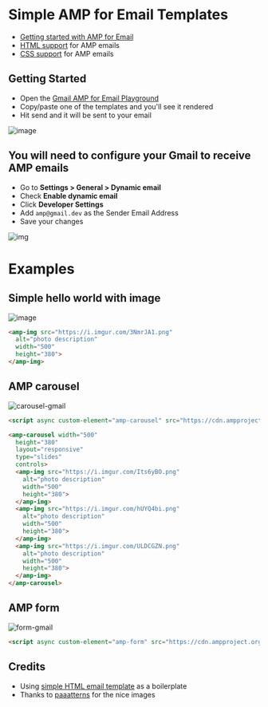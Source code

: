 # Simple AMP for Email Templates

* [Getting started with AMP for Email](https://htmlemail.io/blog/getting-started-amp-for-email)
* [HTML support](https://github.com/ampproject/amphtml/blob/master/spec/email/amp-email-html.md) for AMP emails
* [CSS support](https://github.com/ampproject/amphtml/blob/master/spec/email/amp-email-css.md) for AMP emails

## Getting Started

* Open the [Gmail AMP for Email Playground](https://amp.gmail.dev/playground/)
* Copy/paste one of the templates and you'll see it rendered
* Hit send and it will be sent to your email

![image](https://user-images.githubusercontent.com/15963/61768315-f5fc4e80-ad9b-11e9-969f-9df4208bacb0.png)

## You will need to configure your Gmail to receive AMP emails

* Go to **Settings > General > Dynamic email**
* Check **Enable dynamic email**
* Click **Developer Settings**
* Add `amp@gmail.dev` as the Sender Email Address
* Save your changes

![img](https://htmlemail.io/img/post-amp/amp3.jpg)

# Examples

## Simple hello world with image

![image](https://user-images.githubusercontent.com/15963/61767788-3ce94480-ad9a-11e9-97c4-cf28eafed4bf.png)

```html
<amp-img src="https://i.imgur.com/3NmrJA1.png"
  alt="photo description"
  width="500"
  height="380">
</amp-img>
```

## AMP carousel

![carousel-gmail](https://user-images.githubusercontent.com/15963/61767879-7621b480-ad9a-11e9-97b9-8a964c9fdf67.gif)

```html
<script async custom-element="amp-carousel" src="https://cdn.ampproject.org/v0/amp-carousel-0.1.js"></script>
```
```html
<amp-carousel width="500"
  height="380"
  layout="responsive"
  type="slides"
  controls>
  <amp-img src="https://i.imgur.com/Its6yBO.png"
    alt="photo description"
    width="500"
    height="380">
  </amp-img>
  <amp-img src="https://i.imgur.com/hUYQ4bi.png"
    alt="photo description"
    width="500"
    height="380">
  </amp-img>
  <amp-img src="https://i.imgur.com/ULDCGZN.png"
    alt="photo description"
    width="500"
    height="380">
  </amp-img>
</amp-carousel>
```

## AMP form

![form-gmail](https://user-images.githubusercontent.com/15963/61767946-ae28f780-ad9a-11e9-9c6a-f36509d96e76.gif)

```html
<script async custom-element="amp-form" src="https://cdn.ampproject.org/v0/amp-form-0.1.js"></script>
```

## Credits

* Using [simple HTML email template](https://github.com/leemunroe/responsive-html-email-template) as a boilerplate
* Thanks to [paaatterns](https://github.com/leemunroe/responsive-html-email-template) for the nice images
